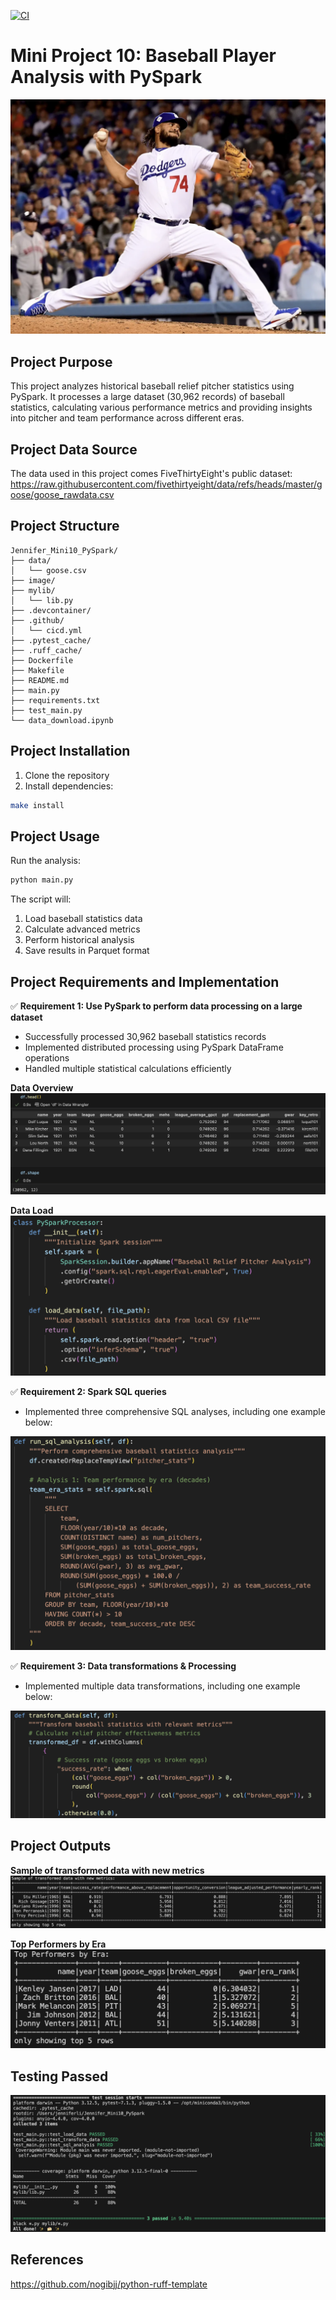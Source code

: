 [![CI](https://github.com/nogibjj/Jennifer_Mini10_PySpark/actions/workflows/cicd.yml/badge.svg)](https://github.com/nogibjj/Jennifer_Mini10_PySpark/actions/workflows/cicd.yml)

# Mini Project 10: Baseball Player Analysis with PySpark
![alt text](image/image.png)

## Project Purpose
This project analyzes historical baseball relief pitcher statistics using PySpark. It processes a large dataset (30,962 records) of baseball statistics, calculating various performance metrics and providing insights into pitcher and team performance across different eras.

## Project Data Source
The data used in this project comes FiveThirtyEight's public dataset: https://raw.githubusercontent.com/fivethirtyeight/data/refs/heads/master/goose/goose_rawdata.csv 

## Project Structure
```
Jennifer_Mini10_PySpark/
├── data/
│   └── goose.csv           
├── image/                   
├── mylib/
│   └── lib.py              
├── .devcontainer/
├── .github/                 
│   └── cicd.yml
├── .pytest_cache/          
├── .ruff_cache/           
├── Dockerfile               
├── Makefile                 
├── README.md                
├── main.py                  
├── requirements.txt        
├── test_main.py             
└── data_download.ipynb      
```

## Project Installation

1. Clone the repository
2. Install dependencies:
```bash
make install
```

## Project Usage
Run the analysis:
```bash
python main.py
```

The script will:
1. Load baseball statistics data
2. Calculate advanced metrics
3. Perform historical analysis
4. Save results in Parquet format

## Project Requirements and Implementation

✅ **Requirement 1: Use PySpark to perform data processing on a large dataset**
- Successfully processed 30,962 baseball statistics records
- Implemented distributed processing using PySpark DataFrame operations
- Handled multiple statistical calculations efficiently

**Data Overview**
![alt text](image/image-1.png)

**Data Load**
![alt text](image/image-2.png)

✅ **Requirement 2: Spark SQL queries**
- Implemented three comprehensive SQL analyses, including one example below:

![alt text](image/image-4.png)

✅ **Requirement 3: Data transformations & Processing**
- Implemented multiple data transformations, including one example below:

![alt text](image/image-5.png)

## Project Outputs

**Sample of transformed data with new metrics**
![alt text](image/image-3.png)

**Top Performers by Era**
![alt text](image/image-6.png)

## Testing Passed

![alt text](image/image-7.png)

## References
https://github.com/nogibjj/python-ruff-template 



